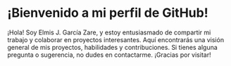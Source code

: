 # ¡Bienvenido a mi perfil de GitHub!

¡Hola! Soy Elmis J. García Zare, y estoy entusiasmado de compartir mi trabajo y colaborar en proyectos interesantes. Aquí encontrarás una visión general de mis proyectos, habilidades y contribuciones. Si tienes alguna pregunta o sugerencia, no dudes en contactarme. ¡Gracias por visitar!
